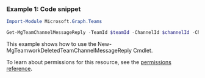 ### Example 1: Code snippet

```powershellImport-Module Microsoft.Graph.Teams

Get-MgTeamChannelMessageReply -TeamId $teamId -ChannelId $channelId -ChatMessageId $chatMessageId
```
This example shows how to use the New-MgTeamworkDeletedTeamChannelMessageReply Cmdlet.
To learn about permissions for this resource, see the [permissions reference](/graph/permissions-reference).

